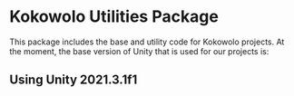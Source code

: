 # Kokowolo Utilities Package

This package includes the base and utility code for Kokowolo projects. At the moment, the base version of Unity that is used for our projects is:

## Using Unity 2021.3.1f1

